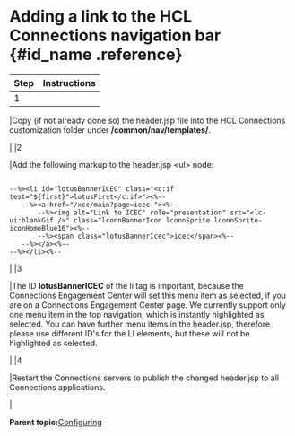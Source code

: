 # Adding a link to the HCL Connections navigation bar {#id_name .reference}

|Step|Instructions|
|----|------------|
|1

|Copy \(if not already done so\) the header.jsp file into the HCL Connections customization folder under **/common/nav/templates/**.

|
|2

|Add the following markup to the header.jsp <ul\> node:

 ```

--%><li id="lotusBannerICEC" class="<c:if test="${first}">lotusFirst</c:if>"><%-- 
	--%><a href="/xcc/main?page=icec "><%--
		--%><img alt="Link to ICEC" role="presentation" src="<lc-ui:blankGif />" class="lconnBannerIcon lconnSprite lconnSprite-iconHomeBlue16"><%--
		--%><span class="lotusBannerIcec">icec</span><%-- 
	--%></a><%--
--%></li><%--

```

|
|3

|The ID **lotusBannerICEC** of the li tag is important, because the Connections Engagement Center will set this menu item as selected, if you are on a Connections Engagement Center page. We currently support only one menu item in the top navigation, which is instantly highlighted as selected. You can have further menu items in the header.jsp, therefore please use different ID's for the LI elements, but these will not be highlighted as selected.

|
|4

|Restart the Connections servers to publish the changed header.jsp to all Connections applications.

|

**Parent topic:**[Configuring](../../connectors/icec/cec-inst-configuring.md)

